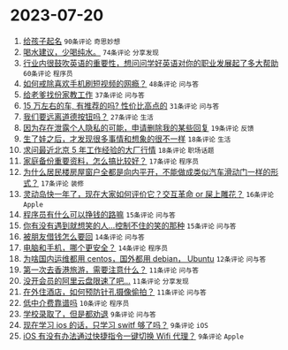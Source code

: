 # 2023-07-20

1. [给孩子起名](https://www.v2ex.com/t/958173) `90条评论` `奇思妙想`
1. [喝水建议，少喝纯水。](https://www.v2ex.com/t/958168) `74条评论` `分享发现`
1. [行业内很鼓吹英语的重要性，想问问学好英语对你的职业发展起了多大帮助](https://www.v2ex.com/t/958207) `60条评论` `程序员`
1. [如何戒除喜欢手机刷短视频的网瘾？](https://www.v2ex.com/t/958161) `48条评论` `问与答`
1. [给老爹找份家教工作](https://www.v2ex.com/t/958188) `37条评论` `问与答`
1. [15 万左右的车, 有推荐的吗? 性价比高点的](https://www.v2ex.com/t/958192) `31条评论` `问与答`
1. [我们要远离道德按钮吗？](https://www.v2ex.com/t/958203) `27条评论` `生活`
1. [因为存在泄露个人隐私的可能，申请删除我的某些回复](https://www.v2ex.com/t/958164) `19条评论` `反馈`
1. [生了娃之后，才发现很多事情和想象的很不一样](https://www.v2ex.com/t/958204) `18条评论` `生活`
1. [求问最近北京 5 年工作经验的大厂行情](https://www.v2ex.com/t/958175) `18条评论` `职场话题`
1. [家庭备份重要资料，怎么搞比较好？](https://www.v2ex.com/t/958171) `17条评论` `程序员`
1. [为什么居民楼房屋窗户全都是向内平开，不能做成类似汽车滑动门一样的形式？](https://www.v2ex.com/t/958163) `17条评论` `装修`
1. [灵动岛快一年了，现在大家如何评价它？交互革命 or 屎上雕花？](https://www.v2ex.com/t/958208) `16条评论` `Apple`
1. [程序员有什么可以挣钱的路嘛](https://www.v2ex.com/t/958169) `15条评论` `问与答`
1. [你有没有遇到就想笑的人…控制不住的笑的那种](https://www.v2ex.com/t/958166) `15条评论` `问与答`
1. [被朋友借钱怎么要回](https://www.v2ex.com/t/958211) `14条评论` `问与答`
1. [电脑和手机，哪个更安全？](https://www.v2ex.com/t/958172) `14条评论` `程序员`
1. [为啥国内运维都用 centos，国外都用 debian， Ubuntu](https://www.v2ex.com/t/958165) `12条评论` `问与答`
1. [第一次去香港旅游，需要注意什么？](https://www.v2ex.com/t/958210) `11条评论` `问与答`
1. [没开会员的阿里云盘限速了吧...](https://www.v2ex.com/t/958178) `11条评论` `分享发现`
1. [在外住酒店，如何预防针孔摄像偷拍？](https://www.v2ex.com/t/958160) `11条评论` `问与答`
1. [低中介费靠谱吗](https://www.v2ex.com/t/958174) `10条评论` `程序员`
1. [学校录取了，但是都劝退](https://www.v2ex.com/t/958242) `9条评论` `问与答`
1. [现在学习 ios 的话，只学习 switf 够了吗？](https://www.v2ex.com/t/958193) `9条评论` `iOS`
1. [iOS 有没有办法通过快捷指令一键切换 Wifi 代理？](https://www.v2ex.com/t/958170) `9条评论` `Apple`
